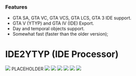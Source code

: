 ### Features

-  GTA SA, GTA VC, GTA VCS, GTA LCS, GTA 3 IDE support.
- GTA V (YTYP) and GTA IV (IDE) Export.
- Day and temporal objects support.
- Somewhat fast (faster than the older version);

# IDE2YTYP (IDE Processor)

![](https://pandao.github.io/editor.md/images/logos/editormd-logo-180x180.png)
PLACEHOLDER
![](https://img.shields.io/github/stars/pandao/editor.md.svg) ![](https://img.shields.io/github/forks/pandao/editor.md.svg) ![](https://img.shields.io/github/tag/pandao/editor.md.svg) ![](https://img.shields.io/github/release/pandao/editor.md.svg) ![](https://img.shields.io/github/issues/pandao/editor.md.svg) ![](https://img.shields.io/bower/v/editor.md.svg)

